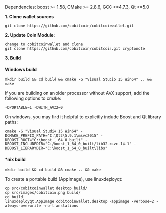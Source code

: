 Dependencies: boost >= 1.58, CMake >= 2.8.6, GCC >=4.7.3, Qt >=5.0

**1. Clone wallet sources**

```
git clone https://github.com/cobitcoin/cobitcoinwallet.git
```

**2. Update Coin Module:**

```
change to cobitcoinwallet and clone
git clone https://github.com/cobitcoin/cobitcoin.git cryptonote

```

**3. Build**

#### Windows build
```
mkdir build && cd build && cmake -G "Visual Studio 15 Win64" .. && make
```

If you are building on an older processor without AVX support, add the following options to cmake:

```
-DPORTABLE=1 -DWITH_AVX2=0
```

On windows, you may find it helpful to explicitly include Boost and Qt library paths:

```
cmake -G "Visual Studio 15 Win64" -DCMAKE_PREFIX_PATH="C:\Qt2\5.9.1\msvc2015" -DBOOST_ROOT="C:\boost_1_64_0_built" -DBOOST_INCLUDEDIR="C:/boost_1_64_0_built/lib32-msvc-14.1" -DBOOST_LIBRARYDIR="C:\boost_1_64_0_built\libs"
 ```
#### *nix build
```
mkdir build && cd build && cmake .. && make
```

To create a portable build (AppImage), use linuxdeployqt:
```
cp src/cobitcoinwallet.desktop build/
cp src/images/cobitcoin.png build/
cd build
linuxdeployqt.AppImage cobitcoinwallet.desktop -appimage -verbose=2 -always-overwrite -no-translations
```
